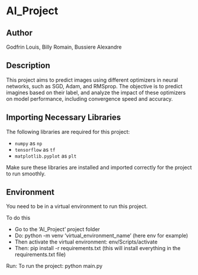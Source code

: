 # AI_Project

## Author
Godfrin Louis, Billy Romain, Bussiere Alexandre

## Description
This project aims to predict images using different optimizers in neural networks, such as SGD, Adam, and RMSprop.
The objective is to predict imagines based on their label, and analyze the impact of these optimizers on model performance, including convergence speed and accuracy.

## Importing Necessary Libraries
The following libraries are required for this project:
- `numpy` as `np`
- `tensorflow` as `tf`
- `matplotlib.pyplot` as `plt`

Make sure these libraries are installed and imported correctly for the project to run smoothly.


## Environment
You need to be in a virtual environment to run this project.

To do this

- Go to the ‘AI_Project’ project folder
- Do: python -m venv ‘virtual_environment_name’ (here env for example)
- Then activate the virtual environment: env/Scripts/activate
- Then: pip install -r requirements.txt (this will install everything in the requirements.txt file)

Run:
To run the project: python main.py

